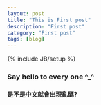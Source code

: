 ```yaml
---
layout: post
title: "This is First post"
description: "First post"
category: "First post" 
tags: [blog]
---
```

{% include JB/setup %}

### Say hello to every one ^_^
#### 是不是中文就會出現亂碼?